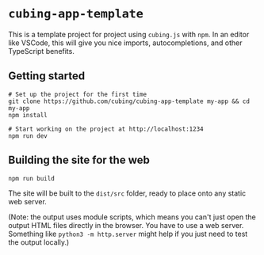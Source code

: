# `cubing-app-template`

This is a template project for project using `cubing.js` with `npm`. In an editor like VSCode, this will give you nice imports, autocompletions, and other TypeScript benefits.

## Getting started

```shell
# Set up the project for the first time
git clone https://github.com/cubing/cubing-app-template my-app && cd my-app
npm install

# Start working on the project at http://localhost:1234
npm run dev
```

## Building the site for the web

```shell
npm run build
```

The site will be built to the `dist/src` folder, ready to place onto any static web server.

(Note: the output uses module scripts, which means you can't just open the output HTML files directly in the browser. You have to use a web server. Something like `python3 -m http.server` might help if you just need to test the output locally.)
